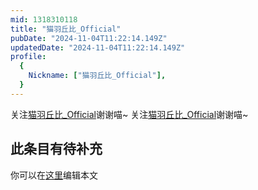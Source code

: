 ```yaml
---
mid: 1318310118
title: "猫羽丘比_Official"
pubDate: "2024-11-04T11:22:14.149Z"
updatedDate: "2024-11-04T11:22:14.149Z"
profile:
  {
    Nickname: ["猫羽丘比_Official"],
  }
---
```


关注[猫羽丘比_Official](https://space.bilibili.com/1318310118)谢谢喵~ 关注[猫羽丘比_Official](https://space.bilibili.com/1318310118)谢谢喵~

## 此条目有待补充
你可以在[这里](https://github.com/Yuhanawa/VTuber.ICU-Content/edit/master/v/猫羽丘比_Official/index.md)编辑本文
